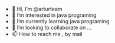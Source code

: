 - 👋 Hi, I’m @arturteam
- 👀 I’m interested in java programing
- 🌱 I’m currently learning java programing
- 💞️ I’m looking to collaborate on ...
- 📫 How to reach me , by mail

<!---
arturteam/arturteam is a ✨ special ✨ repository because its `README.md` (this file) appears on your GitHub profile.
You can click the Preview link to take a look at your changes.
--->

